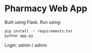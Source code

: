 # Pharmacy Web App  

Built using Flask. Run using:

```bash
pip install -r requirements.txt
python app.py
```

Login: admin / admin
